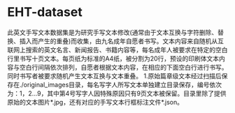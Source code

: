 # EHT-dataset
此英文手写文本数据集是为研究手写文本修改(通常由于文本互换与字符删除、替换、插入而产生的重叠)而收集，由九名成年自愿者书写。文本内容来自随机从互联网上搜索的英文名言、新闻报告、书籍内容等，每名成年人被要求在特定的空白行里书写十页文本。每页纸为标准的A4纸，被分割为20行，预设的印刷体文本内容与空白行间隔依次排列，自愿者根据文本内容，在相应的下面空白行进行书写。同时书写者被要求随机产生文本互换与文本重叠。
1.原始篇章级文本经过扫描后保存在./original_images目录，每名写字人所写文本单独建立目录保存，编号依次为：1，2...9，其中第4号写字人因特殊原因只有9页文本被保留。目录里除了提供原始的文本图片*.jpg，还有对应的手写文本行框标注文件*.json。
